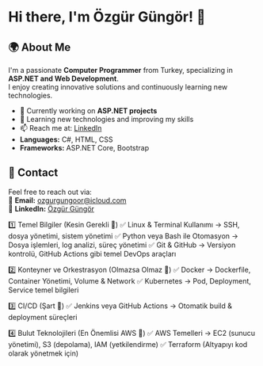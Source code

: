 # Hi there, I'm Özgür Güngör! 👋  

## 🌍 About Me  
I'm a passionate **Computer Programmer** from Turkey, specializing in **ASP.NET and Web Development**.  
I enjoy creating innovative solutions and continuously learning new technologies.  

- 💼 Currently working on **ASP.NET projects**  
- 🌱 Learning new technologies and improving my skills  
- 📫 Reach me at: [LinkedIn](https://www.linkedin.com/in/%C3%B6zg%C3%BCr-g%C3%BCng%C3%B6rr/)
- **Languages:** C#, HTML, CSS  
- **Frameworks:** ASP.NET Core, Bootstrap   

## 📩 Contact  
Feel free to reach out via:  
📧 **Email:** ozgurgungoor@icloud.com  
💼 **LinkedIn:** [Özgür Güngör](https://www.linkedin.com/in/özgür-güngör/)  





1️⃣ Temel Bilgiler (Kesin Gerekli 🚀)
✅ Linux & Terminal Kullanımı → SSH, dosya yönetimi, sistem yönetimi
✅ Python veya Bash ile Otomasyon → Dosya işlemleri, log analizi, süreç yönetimi
✅ Git & GitHub → Versiyon kontrolü, GitHub Actions gibi temel DevOps araçları

2️⃣ Konteyner ve Orkestrasyon (Olmazsa Olmaz 🚀)
✅ Docker → Dockerfile, Container Yönetimi, Volume & Network
✅ Kubernetes → Pod, Deployment, Service temel bilgileri

3️⃣ CI/CD (Şart 🚀)
✅ Jenkins veya GitHub Actions → Otomatik build & deployment süreçleri

4️⃣ Bulut Teknolojileri (En Önemlisi AWS 🚀)
✅ AWS Temelleri → EC2 (sunucu yönetimi), S3 (depolama), IAM (yetkilendirme)
✅ Terraform (Altyapıyı kod olarak yönetmek için)
